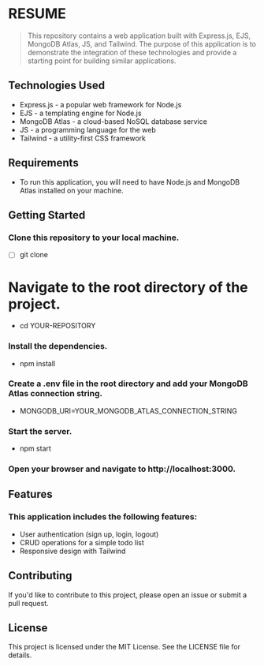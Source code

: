 # RESUME
> This repository contains a web application built with Express.js, EJS, MongoDB Atlas, JS, and Tailwind. The purpose of this application is to demonstrate the integration of these technologies and provide a starting point for building similar applications.

## Technologies Used
- Express.js - a popular web framework for Node.js
- EJS - a templating engine for Node.js
- MongoDB Atlas - a cloud-based NoSQL database service
- JS - a programming language for the web
- Tailwind - a utility-first CSS framework
## Requirements
- To run this application, you will need to have Node.js and MongoDB Atlas installed on your machine.

## Getting Started
### Clone this repository to your local machine.
- [ ] git clone 

# Navigate to the root directory of the project.
- cd YOUR-REPOSITORY

### Install the dependencies.
- npm install

### Create a .env file in the root directory and add your MongoDB Atlas connection string.
- MONGODB_URI=YOUR_MONGODB_ATLAS_CONNECTION_STRING

### Start the server.
- npm start

### Open your browser and navigate to http://localhost:3000.

## Features
### This application includes the following features:

- User authentication (sign up, login, logout)
- CRUD operations for a simple todo list
- Responsive design with Tailwind

## Contributing
If you'd like to contribute to this project, please open an issue or submit a pull request.

## License
This project is licensed under the MIT License. See the LICENSE file for details.




